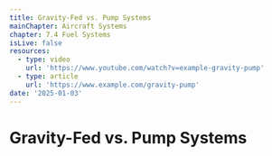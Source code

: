 ```yaml
---
title: Gravity-Fed vs. Pump Systems
mainChapter: Aircraft Systems
chapter: 7.4 Fuel Systems
isLive: false
resources:
  - type: video
    url: 'https://www.youtube.com/watch?v=example-gravity-pump'
  - type: article
    url: 'https://www.example.com/gravity-pump'
date: '2025-01-03'
---
```


# Gravity-Fed vs. Pump Systems
